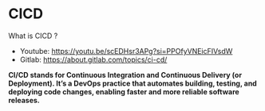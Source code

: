 # CICD

What is CICD ?
- Youtube: https://youtu.be/scEDHsr3APg?si=PPOfyVNEicFIVsdW
- Gitlab: https://about.gitlab.com/topics/ci-cd/

**CI/CD stands for Continuous Integration and Continuous Delivery (or Deployment). It’s a DevOps practice that automates building, testing, and deploying code changes, enabling faster and more reliable software releases.**
